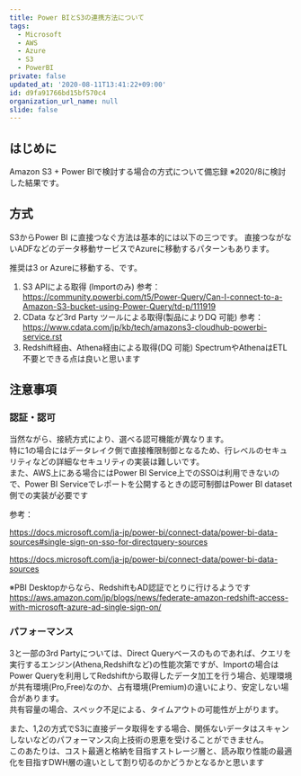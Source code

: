 ```yaml
---
title: Power BIとS3の連携方法について
tags:
  - Microsoft
  - AWS
  - Azure
  - S3
  - PowerBI
private: false
updated_at: '2020-08-11T13:41:22+09:00'
id: d9fa91766bd15bf570c4
organization_url_name: null
slide: false
---
```

## はじめに

Amazon S3 + Power BIで検討する場合の方式について備忘録
※2020/8に検討した結果です。

## 方式

S3からPower BI に直接つなぐ方法は基本的には以下の三つです。
直接つながないADFなどのデータ移動サービスでAzureに移動するパターンもあります。

推奨は3 or Azureに移動する、です。	
1. S3 APIによる取得 (Importのみ)
	参考：https://community.powerbi.com/t5/Power-Query/Can-I-connect-to-a-Amazon-S3-bucket-using-Power-Query/td-p/111919
2. CData など3rd Party ツールによる取得(製品によりDQ 可能)
	参考：https://www.cdata.com/jp/kb/tech/amazons3-cloudhub-powerbi-service.rst
3. Redshift経由、Athena経由による取得(DQ 可能)
	SpectrumやAthenaはETL不要とできる点は良いと思います

## 注意事項

### 認証・認可
当然ながら、接続方式により、選べる認可機能が異なります。  
特に1の場合にはデータレイク側で直接権限制御となるため、行レベルのセキュリティなどの詳細なセキュリティの実装は難しいです。  
また、AWS上にある場合にはPower BI Service上でのSSOは利用できないので、Power BI Serviceでレポートを公開するときの認可制御はPower BI dataset側での実装が必要です  

参考：

https://docs.microsoft.com/ja-jp/power-bi/connect-data/power-bi-data-sources#single-sign-on-sso-for-directquery-sources

https://docs.microsoft.com/ja-jp/power-bi/connect-data/power-bi-data-sources
	
※PBI Desktopからなら、RedshiftもAD認証でとりに行けるようです
https://aws.amazon.com/jp/blogs/news/federate-amazon-redshift-access-with-microsoft-azure-ad-single-sign-on/
	 
### パフォーマンス
3と一部の3rd Partyについては、Direct Queryベースのものであれば、クエリを実行するエンジン(Athena,Redshiftなど)の性能次第ですが、Importの場合はPower Queryを利用してRedshiftから取得したデータ加工を行う場合、処理環境が共有環境(Pro,Free)なのか、占有環境(Premium)の違いにより、安定しない場合があります。  
共有容量の場合、スペック不足による、タイムアウトの可能性が上がります。

また、1,2の方式でS3に直接データ取得をする場合、関係ないデータはスキャンしないなどのパフォーマンス向上技術の恩恵を受けることができません。  
このあたりは、コスト最適と格納を目指すストレージ層と、読み取り性能の最適化を目指すDWH層の違いとして割り切るのかどうかとなるかと思います
